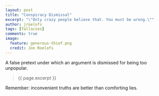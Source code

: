 ```yaml
---
layout: post
title: "Conspiracy Dismissal"
excerpt: "\"Only crazy people believe that. You must be wrong.\""
author: jroelofs
tags: [fallacies]
comments: true
image:
  feature: generous-thief.png
  credit: Jon Roelofs
---
```


A false pretext under which an argument is dismissed for being too unpopular.

> {{ page.excerpt }}

Remember: inconvenient truths are better than comforting lies.
